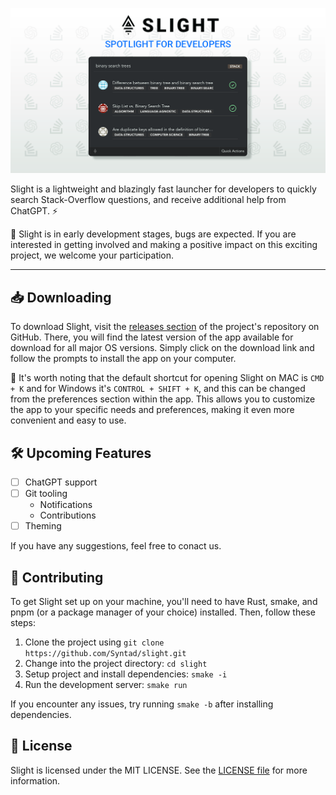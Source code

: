 ![Syntad App Logo](./assets/banner.png)

Slight is a lightweight and blazingly fast launcher for developers to quickly search Stack-Overflow questions, and receive additional help from ChatGPT. ⚡

🚧 Slight is in early development stages, bugs are expected. If you are interested in getting involved and making a positive impact on this exciting project, we welcome your participation.

---

## 📥 Downloading

To download Slight, visit the [releases section](https://github.com/Syntad/slight/releases) of the project's repository on GitHub. There, you will find the latest version of the app available for download for all major OS versions. Simply click on the download link and follow the prompts to install the app on your computer.

📌 It's worth noting that the default shortcut for opening Slight on MAC is `CMD + K` and for Windows it's `CONTROL + SHIFT + K`, and this can be changed from the preferences section within the app. This allows you to customize the app to your specific needs and preferences, making it even more convenient and easy to use.

## 🛠 Upcoming Features

-   [ ] ChatGPT support
-   [ ] Git tooling
    -   Notifications
    -   Contributions
-   [ ] Theming

If you have any suggestions, feel free to conact us.

## 🤝 Contributing

To get Slight set up on your machine, you'll need to have Rust, smake, and pnpm (or a package manager of your choice) installed. Then, follow these steps:

1. Clone the project using `git clone https://github.com/Syntad/slight.git`
2. Change into the project directory: `cd slight`
3. Setup project and install dependencies: `smake -i`
4. Run the development server: `smake run`

If you encounter any issues, try running `smake -b` after installing dependencies.

## 📝 License

Slight is licensed under the MIT LICENSE. See the [LICENSE file](./LICENSE.txt) for more information.
